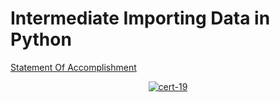 # Intermediate Importing Data in Python

[Statement Of Accomplishment](https://www.datacamp.com/statement-of-accomplishment/course/00e0214f1ff5dd069a0be2e8896743070ea056e8)

 <p align='center'>
  <a href="#">
    <img src='https://github.com/mohd-faizy/CAREER-TRACK-Data-Scientist-with-Python/blob/main/_Certificates/%5BCert%5D_14_Writing%20Functions%20in%20Python.jpg?raw=true' alt="cert-19">
  </a>
</p>
